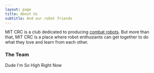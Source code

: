 ```yaml
---
layout: page
title: About Us
subtitle: And our robot friends
---
```


MIT CRC is a club dedicated to producing [combat robots](https://en.wikipedia.org/wiki/Robot_combat). But more than that, MIT CRC is a place where robot enthusiants can get together to do what they love and learn from each other. 


### The Team

Dude I'm So High Right Now
